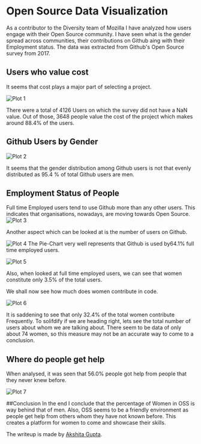 # Open Source Data Visualization

As a contributor to the Diversity team of Mozilla I have analyzed how users engage with their Open Source community. I have seen what is the gender spread across communities, their contributions on Github aing with their Employment status. The data was extracted from Github's Open Source survey from 2017.

## Users who value cost

It seems that cost plays a major part of selecting a project.

![Plot 1](https://i.imgur.com/3C3Ivgz.png)

There were a total of 4126 Users on which the survey did not have a NaN value. Out of those, 3648 people value the cost of the project which makes around 88.4% of the users.

## Github Users by Gender

![Plot 2](https://i.imgur.com/9UWFD7b.png)

It seems that the gender distribution among Github users is not that evenly distributed as 95.4 % of total Github users are men.

## Employment Status of People
Full time Employed users tend to use Github more than any other users. This indicates that organisations, nowadays, are moving towards Open Source.   
![Plot 3](https://i.imgur.com/7GLZwhh.png)

Another aspect which can be looked at is the number of users on Github.

![Plot 4](https://i.imgur.com/wCr9XkR.png)
The Pie-Chart very well represents that Github is used by64.1% full time employed users.

![Plot 5](https://i.imgur.com/dhoM0BA.png)

Also, when looked at full time employed users, we can see that women constitute only 3.5% of the total users.


We shall now see how much does women contribute in code.

![Plot 6](https://i.imgur.com/MR2b4Cf.png)

It is saddening to see that only 32.4% of the total women contribute Frequently. To solifdify if we are heading right, lets see the total number of users about whom we are talking about. There seem to be data of only about 74 women, so this measure may not be an accurate way to come to a conclusion.

## Where do people get help

When analysed, it was seen that 56.0% people got help from people that they never knew before.

![Plot 7](https://i.imgur.com/jXf48SG.png)

##Conclusion
In the end I conclude that the percentage of Women in OSS is way behind that of men. Also, OSS seems to be a friendly environment as people get help from others whom they have not known before. This creates a platform for women to come and showcase their skills.

The writeup is made by [Akshita Gupta](https://github.com/akshitac8).

